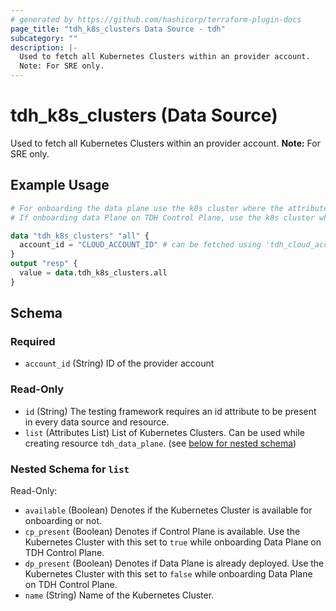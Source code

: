 ```yaml
---
# generated by https://github.com/hashicorp/terraform-plugin-docs
page_title: "tdh_k8s_clusters Data Source - tdh"
subcategory: ""
description: |-
  Used to fetch all Kubernetes Clusters within an provider account.
  Note: For SRE only.
---
```


# tdh_k8s_clusters (Data Source)

Used to fetch all Kubernetes Clusters within an provider account.
**Note:** For SRE only.

## Example Usage

```terraform
# For onboarding the data plane use the k8s cluster where the attribute "available" is set to true
# If onboarding data Plane on TDH Control Plane, use the k8s cluster where the attribute "cp_present" is set to true and "dp_present" is set to false

data "tdh_k8s_clusters" "all" {
  account_id = "CLOUD_ACCOUNT_ID" # can be fetched using 'tdh_cloud_accounts" datasource
}
output "resp" {
  value = data.tdh_k8s_clusters.all
}
```

<!-- schema generated by tfplugindocs -->
## Schema

### Required

- `account_id` (String) ID of the provider account

### Read-Only

- `id` (String) The testing framework requires an id attribute to be present in every data source and resource.
- `list` (Attributes List) List of Kubernetes Clusters. Can be used while creating resource `tdh_data_plane`. (see [below for nested schema](#nestedatt--list))

<a id="nestedatt--list"></a>
### Nested Schema for `list`

Read-Only:

- `available` (Boolean) Denotes if the Kubernetes Cluster is available for onboarding or not.
- `cp_present` (Boolean) Denotes if Control Plane is available. Use the Kubernetes Cluster with this set to `true` while onboarding Data Plane on TDH Control Plane.
- `dp_present` (Boolean) Denotes if Data Plane is already deployed. Use the Kubernetes Cluster with this set to `false` while onboarding Data Plane on TDH Control Plane.
- `name` (String) Name of the Kubernetes Cluster.


